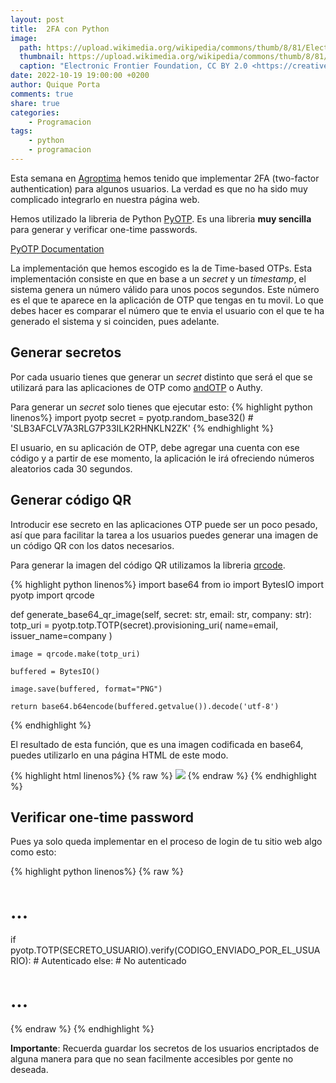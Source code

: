 ```yaml
---
layout: post
title:  2FA con Python
image:
  path: https://upload.wikimedia.org/wikipedia/commons/thumb/8/81/Electronic_Frontier_Foundation_video_conferencing_background_01.png/512px-Electronic_Frontier_Foundation_video_conferencing_background_01.png
  thumbnail: https://upload.wikimedia.org/wikipedia/commons/thumb/8/81/Electronic_Frontier_Foundation_video_conferencing_background_01.png/512px-Electronic_Frontier_Foundation_video_conferencing_background_01.png
  caption: "Electronic Frontier Foundation, CC BY 2.0 <https://creativecommons.org/licenses/by/2.0>, via Wikimedia Commons"
date: 2022-10-19 19:00:00 +0200
author: Quique Porta
comments: true
share: true
categories:
    - Programacion
tags:
    - python
    - programacion
---
```


Esta semana en [Agroptima](https://www.agroptima.com) hemos tenido que implementar 2FA (two-factor authentication) para algunos usuarios. La verdad es que no ha sido muy complicado integrarlo en nuestra página web.

Hemos utilizado la libreria de Python [PyOTP](https://github.com/pyauth/pyotp).
Es una libreria **muy sencilla** para generar y verificar one-time passwords.

[PyOTP Documentation](https://pyauth.github.io/pyotp/)

La implementación que hemos escogido es la de Time-based OTPs. Esta implementación consiste en que en base a un *secret* y un *timestamp*, el sistema genera un número válido para unos pocos segundos.
Este número es el que te aparece en la aplicación de OTP que tengas en tu movil.
Lo que debes hacer es comparar el número que te envia el usuario con el que te ha generado el sistema y si coinciden, pues adelante.

## Generar secretos

Por cada usuario tienes que generar un *secret* distinto que será el que se utilizará para las aplicaciones de OTP como [andOTP](https://github.com/andOTP/andOTP) o Authy.

Para generar un *secret* solo tienes que ejecutar esto:
{% highlight python linenos%}
import pyotp
secret = pyotp.random_base32()  # 'SLB3AFCLV7A3RLG7P33ILK2RHNKLN2ZK'
{% endhighlight %}


El usuario, en su aplicación de OTP, debe agregar una cuenta con ese código y a partir de ese momento, la aplicación le irá ofreciendo números aleatorios cada 30 segundos.

## Generar código QR

Introducir ese secreto en las aplicaciones OTP puede ser un poco pesado, así que para facilitar la tarea a los usuarios puedes generar una imagen de un código QR con los datos necesarios.

Para generar la imagen del código QR utilizamos la libreria [qrcode](https://github.com/lincolnloop/python-qrcode).

{% highlight python linenos%}
import base64
from io import BytesIO
import pyotp
import qrcode

def generate_base64_qr_image(self, secret: str, email: str, company: str):
    totp_uri = pyotp.totp.TOTP(secret).provisioning_uri(
        name=email, issuer_name=company
    )

    image = qrcode.make(totp_uri)

    buffered = BytesIO()

    image.save(buffered, format="PNG")

    return base64.b64encode(buffered.getvalue()).decode('utf-8')
{% endhighlight %}

El resultado de esta función, que es una imagen codificada en base64, puedes utilizarlo en una página HTML de este modo.

{% highlight html linenos%}
{% raw %}
<img src="data:image/jpg;base64,{{ base64_qr_image }}">
{% endraw %}
{% endhighlight %}

## Verificar one-time password

Pues ya solo queda implementar en el proceso de login de tu sitio web algo como esto:

{% highlight python linenos%}
{% raw %}
# ...
if pyotp.TOTP(SECRETO_USUARIO).verify(CODIGO_ENVIADO_POR_EL_USUARIO):
    # Autenticado
else:
    # No autenticado
# ...
{% endraw %}
{% endhighlight %}

**Importante**: Recuerda guardar los secretos de los usuarios encriptados de alguna manera para que no sean facilmente accesibles por gente no deseada.

[^1]: <http://en.wikipedia.org/wiki/Syntax_highlighting>
